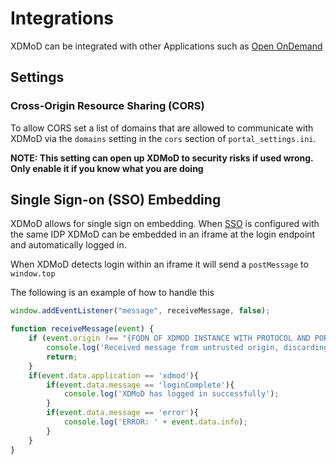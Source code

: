 # Integrations

XDMoD can be integrated with other Applications such as [Open OnDemand](https://openondemand.org/)

## Settings

### Cross-Origin Resource Sharing (CORS)
To allow CORS set a list of domains that are allowed to communicate with XDMoD via
the `domains` setting in the `cors` section of `portal_settings.ini`.

**NOTE: This setting can open up XDMoD to security risks if used wrong.
Only enable it if you know what you are doing**

## Single Sign-on (SSO) Embedding
XDMoD allows for single sign on embedding.  When [SSO](simpleSAMLphp.html) is configured with the same IDP
XDMoD can be embedded in an iframe at the login endpoint and automatically logged in.

When XDMoD detects login within an iframe it will send a `postMessage` to `window.top`

The following is an example of how to handle this

```javascript
window.addEventListener("message", receiveMessage, false);

function receiveMessage(event) {
    if (event.origin !== "{FQDN OF XDMOD INSTANCE WITH PROTOCOL AND PORT IF NEEDED}"){
        console.log('Received message from untrusted origin, discarding');
        return;
    }
    if(event.data.application == 'xdmod'){
        if(event.data.message == 'loginComplete'){
            console.log('XDMoD has logged in successfully');
        }
        if(event.data.message == 'error'){
            console.log('ERROR: ' + event.data.info);
        }
    }
}
```
